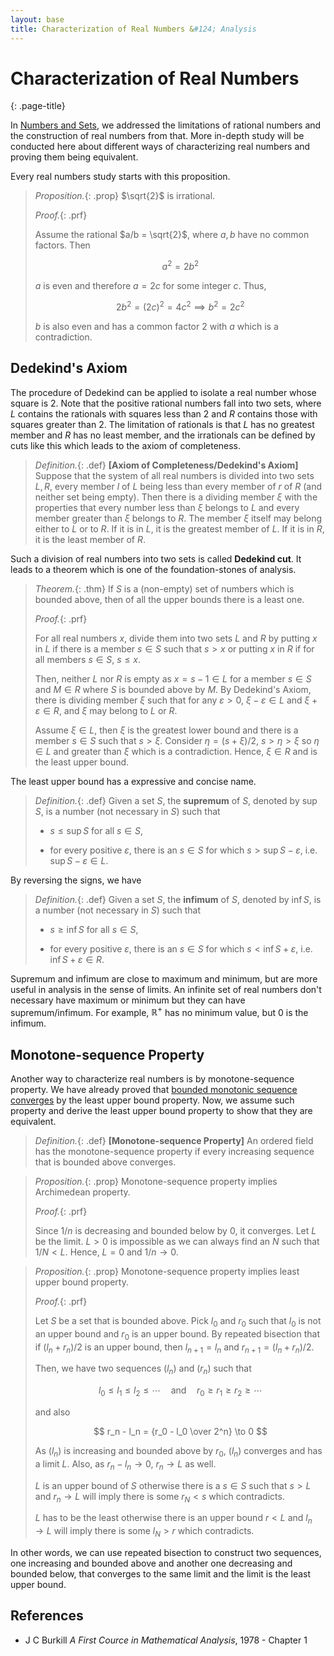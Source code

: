 ```yaml
---
layout: base
title: Characterization of Real Numbers &#124; Analysis
---
```


# Characterization of Real Numbers
{: .page-title}

In [Numbers and Sets](../numbers-and-sets/numbers.md#real-numbers), we addressed the limitations of rational numbers and the construction of real numbers from that.
More in-depth study will be conducted here about different ways of characterizing real numbers and proving them being equivalent.

Every real numbers study starts with this proposition.

> *Proposition.*{: .prop}
> $\sqrt{2}$ is irrational.
>
> *Proof.*{: .prf}
>
> Assume the rational $a/b = \sqrt{2}$, where $a, b$ have no common factors.
> Then
>
> $$
  a^2 = 2b^2
  $$
>
> $a$ is even and therefore $a = 2c$ for some integer $c$. Thus,
>
> $$
  2b^2 = (2c)^2 = 4c^2 \implies b^2 = 2c^2
  $$
>
> $b$ is also even and has a common factor $2$ with $a$ which is a contradiction.

## Dedekind's Axiom

The procedure of Dedekind can be applied to isolate a real number whose square is $2$.
Note that the positive rational numbers fall into two sets, where $L$ contains the rationals with squares less than $2$ and $R$ contains those with squares greater than $2$.
The limitation of rationals is that $L$ has no greatest member and $R$ has no least member, and the irrationals can be defined by cuts like this which leads to the axiom of completeness.

> *Definition.*{: .def}
> **[Axiom of Completeness/Dedekind's Axiom]**
> Suppose that the system of all real numbers is divided into two sets $L, R$,
> every member $l$ of $L$ being less than every member of $r$ of $R$ (and neither set being empty).
> Then there is a dividing member $\xi$ with the properties that every number less than $\xi$ belongs to $L$ and every member greater than $\xi$ belongs to $R$.
> The member $\xi$ itself may belong either to $L$ or to $R$.
> If it is in $L$, it is the greatest member of $L$. If it is in $R$, it is the least member of $R$.

Such a division of real numbers into two sets is called **Dedekind cut**.
It leads to a theorem which is one of the foundation-stones of analysis.

> *Theorem.*{: .thm}
> If $S$ is a (non-empty) set of numbers which is bounded above, then of all the upper bounds there is a least one.
>
> *Proof.*{: .prf}
>
> For all real numbers $x$, divide them into two sets $L$ and $R$ by
> putting $x$ in $L$ if there is a member $s \in S$ such that $s > x$ or
> putting $x$ in $R$ if for all members $s \in S$, $s \le x$.
>
> Then, neither $L$ nor $R$ is empty as $x = s - 1 \in L$ for a member $s \in S$ and $M \in R$ where $S$ is bounded above by $M$.
> By Dedekind's Axiom, there is dividing member $\xi$ such that for any $\varepsilon > 0$, $\xi - \varepsilon \in L$ and $\xi + \varepsilon \in R$,
> and $\xi$ may belong to $L$ or $R$.
>
> Assume $\xi \in L$, then $\xi$ is the greatest lower bound and there is a member $s \in S$ such that $s > \xi$.
> Consider $\eta = (s + \xi)/2$, $s > \eta > \xi$ so $\eta \in L$ and greater than $\xi$ which is a contradiction.
> Hence, $\xi \in R$ and is the least upper bound.

The least upper bound has a expressive and concise name.

> *Definition.*{: .def}
> Given a set $S$, the **supremum** of $S$, denoted by $\sup S$, is a number (not necessary in $S$) such that
>
> + $s \le \sup S$ for all $s \in S$,
>
> + for every positive $\varepsilon$, there is an $s \in S$ for which $s > \sup S - \varepsilon$, i.e. $\sup S - \varepsilon \in L$.

By reversing the signs, we have

> *Definition.*{: .def}
> Given a set $S$, the **infimum** of $S$, denoted by $\inf S$, is a number (not necessary in $S$) such that
>
> + $s \ge \inf S$ for all $s \in S$,
>
> + for every positive $\varepsilon$, there is an $s \in S$ for which $s < \inf S + \varepsilon$, i.e. $\inf S + \varepsilon \in R$.

Supremum and infimum are close to maximum and minimum, but are more useful in analysis in the sense of limits.
An infinite set of real numbers don't necessary have maximum or minimum but they can have supremum/infimum.
For example, $\mathbb{R}^+$ has no minimum value, but $0$ is the infimum.

## Monotone-sequence Property

Another way to characterize real numbers is by monotone-sequence property.
We have already proved that [bounded monotonic sequence converges](subsequences.md#bounded-monotonic-convergent) by the least upper bound property.
Now, we assume such property and derive the least upper bound property to show that they are equivalent.

> *Definition.*{: .def}
> **[Monotone-sequence Property]**
> An ordered field has the monotone-sequence property if every increasing sequence that is bounded above converges.

> *Proposition.*{: .prop}
> Monotone-sequence property implies Archimedean property.
>
> *Proof.*{: .prf}
>
> Since $1/n$ is decreasing and bounded below by $0$, it converges.
> Let $L$ be the limit. $L > 0$ is impossible as we can always find an $N$ such that $1/N < L$.
> Hence, $L = 0$ and $1/n \to 0$.

> *Proposition.*{: .prop}
> Monotone-sequence property implies least upper bound property.
>
> *Proof.*{: .prf}
>
> Let $S$ be a set that is bounded above. Pick $l_0$ and $r_0$ such that $l_0$ is not an upper bound and $r_0$ is an upper bound.
> By repeated bisection that if $(l_n + r_n)/2$ is an upper bound, then $l_{n+1} = l_n$ and $r_{n+1} = (l_n + r_n)/2$.
>
> Then, we have two sequences $(l_n)$ and $(r_n)$ such that
>
> $$
  l_0 \le l_1 \le l_2 \le \cdots \quad \text{and} \quad r_0 \ge r_1 \ge r_2 \ge \cdots
  $$
>
> and also
>
> $$
  r_n - l_n = {r_0 - l_0 \over 2^n} \to 0
  $$
>
> As $(l_n)$ is increasing and bounded above by $r_0$, $(l_n)$ converges and has a limit $L$.
> Also, as $r_n - l_n \to 0$, $r_n \to L$ as well.
>
> $L$ is an upper bound of $S$ otherwise there is a $s \in S$ such that $s > L$ and $r_n \to L$ will imply there is some $r_N < s$ which contradicts.
>
> $L$ has to be the least otherwise there is an upper bound $r < L$ and $l_n \to L$ will imply there is some $l_N > r$ which contradicts.

In other words, we can use repeated bisection to construct two sequences, one increasing and bounded above and another one decreasing and bounded below,
that converges to the same limit and the limit is the least upper bound.

## References

* J C Burkill _A First Cource in Mathematical Analysis_, 1978 - Chapter 1
